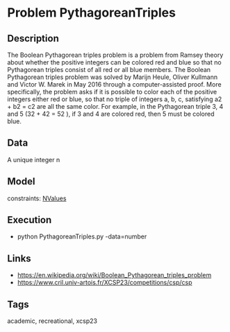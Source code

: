 # Problem PythagoreanTriples
## Description
The Boolean Pythagorean triples problem is a problem from Ramsey theory about whether the positive integers can be colored red and blue
so that no Pythagorean triples consist of all red or all blue members.
The Boolean Pythagorean triples problem was solved by Marijn Heule, Oliver Kullmann and Victor W. Marek in May 2016 through a computer-assisted proof.
More specifically, the problem asks if it is possible to color each of the positive integers either red or blue, so that no triple of integers a, b, c,
satisfying a2 + b2 = c2 are all the same color.
For example, in the Pythagorean triple 3, 4 and 5 (32 + 42 = 52 ), if 3 and 4 are colored red, then 5 must be colored blue.

## Data
  A unique integer n

## Model
  constraints: [NValues](http://pycsp.org/documentation/constraints/NValues)

## Execution
  - python PythagoreanTriples.py -data=number

## Links
  - https://en.wikipedia.org/wiki/Boolean_Pythagorean_triples_problem
  - https://www.cril.univ-artois.fr/XCSP23/competitions/csp/csp

## Tags
  academic, recreational, xcsp23
